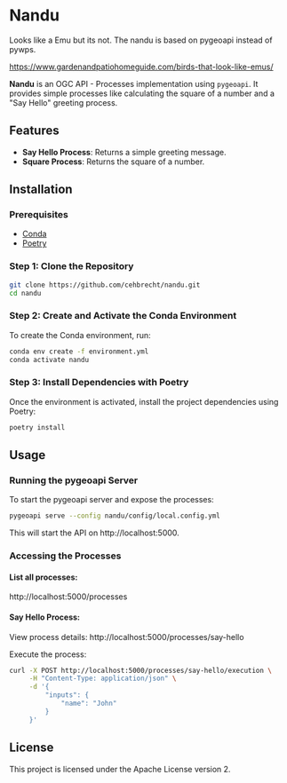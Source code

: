 # Nandu

Looks like a Emu but its not. The nandu is based on pygeoapi instead of pywps.

https://www.gardenandpatiohomeguide.com/birds-that-look-like-emus/

**Nandu** is an OGC API - Processes implementation using `pygeoapi`. It provides simple processes like calculating the square of a number and a "Say Hello" greeting process.

## Features

- **Say Hello Process**: Returns a simple greeting message.
- **Square Process**: Returns the square of a number.

## Installation

### Prerequisites

- [Conda](https://docs.conda.io/projects/conda/en/latest/user-guide/install/)
- [Poetry](https://python-poetry.org/docs/#installation)

### Step 1: Clone the Repository

```bash
git clone https://github.com/cehbrecht/nandu.git
cd nandu
```

### Step 2: Create and Activate the Conda Environment

To create the Conda environment, run:
```bash
conda env create -f environment.yml
conda activate nandu
```

### Step 3: Install Dependencies with Poetry

Once the environment is activated, install the project dependencies using Poetry:
```bash
poetry install
```

## Usage

### Running the pygeoapi Server

To start the pygeoapi server and expose the processes:
```bash
pygeoapi serve --config nandu/config/local.config.yml
```

This will start the API on http://localhost:5000.

### Accessing the Processes

#### List all processes:

http://localhost:5000/processes


#### Say Hello Process:

View process details:
http://localhost:5000/processes/say-hello


Execute the process:
```bash
curl -X POST http://localhost:5000/processes/say-hello/execution \
     -H "Content-Type: application/json" \
     -d '{
         "inputs": {
             "name": "John"
         }
     }'
```

## License

This project is licensed under the Apache License version 2.


